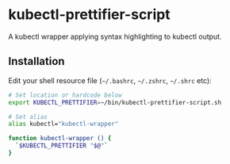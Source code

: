 # kubectl-prettifier-script
 A kubectl wrapper applying syntax highlighting to kubectl output.

## Installation

Edit your shell resource file (`~/.bashrc`, `~/.zshrc`, `~/.shrc` etc):


```sh
# Set location or hardcode below
export KUBECTL_PRETTIFIER=~/bin/kubectl-prettifier-script.sh

# Set alias
alias kubectl="kubectl-wrapper"

function kubectl-wrapper () {
  `$KUBECTL_PRETTIFIER "$@"`
}

```
